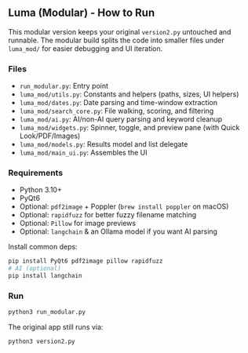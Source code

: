 ## Luma (Modular) - How to Run

This modular version keeps your original `version2.py` untouched and runnable.
The modular build splits the code into smaller files under `luma_mod/` for easier debugging and UI iteration.

### Files
- `run_modular.py`: Entry point
- `luma_mod/utils.py`: Constants and helpers (paths, sizes, UI helpers)
- `luma_mod/dates.py`: Date parsing and time-window extraction
- `luma_mod/search_core.py`: File walking, scoring, and filtering
- `luma_mod/ai.py`: AI/non-AI query parsing and keyword cleanup
- `luma_mod/widgets.py`: Spinner, toggle, and preview pane (with Quick Look/PDF/Images)
- `luma_mod/models.py`: Results model and list delegate
- `luma_mod/main_ui.py`: Assembles the UI

### Requirements
- Python 3.10+
- PyQt6
- Optional: `pdf2image` + Poppler (`brew install poppler` on macOS)
- Optional: `rapidfuzz` for better fuzzy filename matching
- Optional: `Pillow` for image previews
- Optional: `langchain` & an Ollama model if you want AI parsing

Install common deps:
```bash
pip install PyQt6 pdf2image pillow rapidfuzz
# AI (optional)
pip install langchain
```

### Run
```bash
python3 run_modular.py
```

The original app still runs via:
```bash
python3 version2.py
```


